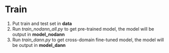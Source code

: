 # Train
1. Put train and test set in **data**
2. Run *train_nodann_all.py* to get pre-trained model, the model will be output in **model_nodann**
3. Run *train_dann.py* to get cross-domain fine-tuned model, the model will be output in **model_dann**
